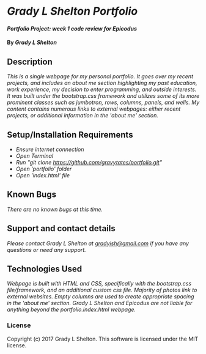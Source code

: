 # _Grady L Shelton Portfolio_

#### _Portfolio Project: week 1 code review for Epicodus_

#### By _Grady L Shelton_

## Description

_This is a single webpage for my personal portfolio. It goes over my recent projects, and includes an about me section highlighting my past education, work experience, my decision to enter programming, and outside interests. It was built under the bootstrap.css framework and utilizes some of its more prominent classes such as jumbotron, rows, columns, panels, and wells. My content contains numerous links to external webpages: either recent projects, or additional information in the 'about me' section._

## Setup/Installation Requirements

* _Ensure internet connection_
* _Open Terminal_
* _Run "git clone https://github.com/gravytates/portfolio.git"_
* _Open 'portfolio' folder_
* _Open 'index.html' file_

## Known Bugs

_There are no known bugs at this time._

## Support and contact details

_Please contact Grady L Shelton at gradyish@gmail.com if you have any questions or need any support._

## Technologies Used

_Webpage is built with HTML and CSS, specifically with the bootstrap.css file/framework, and an additional custom css file. Majority of photos link to external websites. Empty columns are used to create appropriate spacing in the 'about me' section. Grady L Shelton and Epicodus are not liable for anything beyond the portfolio.index.html webpage._

### License

Copyright (c) 2017 Grady L Shelton.
This software is licensed under the MIT license.
